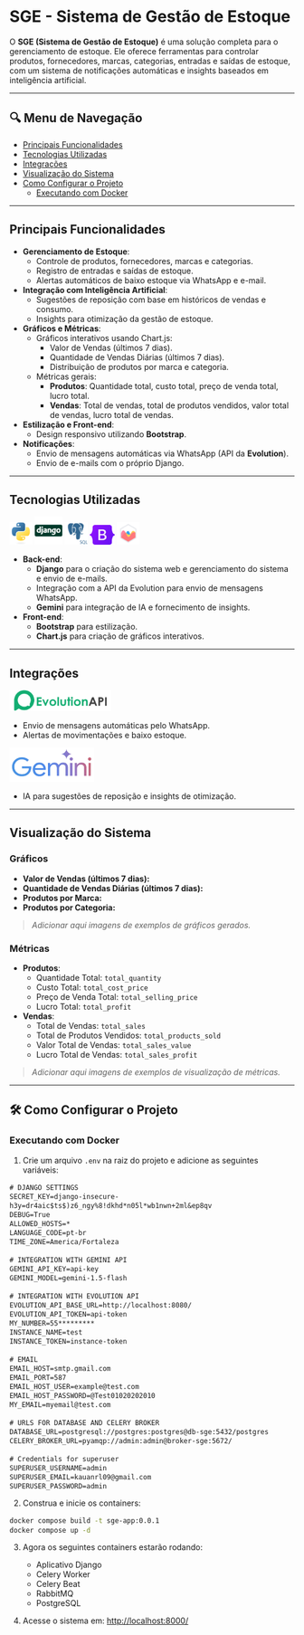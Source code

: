 # SGE - Sistema de Gestão de Estoque

O **SGE (Sistema de Gestão de Estoque)** é uma solução completa para o gerenciamento de estoque. Ele oferece ferramentas para controlar produtos, fornecedores, marcas, categorias, entradas e saídas de estoque, com um sistema de notificações automáticas e insights baseados em inteligência artificial.

---

## **🔍 Menu de Navegação**
- [Principais Funcionalidades](#principais-funcionalidades)
- [Tecnologias Utilizadas](#tecnologias-utilizadas)
- [Integrações](#integrações)
- [Visualização do Sistema](#visualizacao-do-sistema)
- [Como Configurar o Projeto](#como-configurar-o-projeto)
  - [Executando com Docker](#executando-com-docker)

---

<span id="principais-funcionalidades"></span>
## **Principais Funcionalidades**
- **Gerenciamento de Estoque**:
  - Controle de produtos, fornecedores, marcas e categorias.
  - Registro de entradas e saídas de estoque.
  - Alertas automáticos de baixo estoque via WhatsApp e e-mail.
- **Integração com Inteligência Artificial**:
  - Sugestões de reposição com base em históricos de vendas e consumo.
  - Insights para otimização da gestão de estoque.
- **Gráficos e Métricas**:
  - Gráficos interativos usando Chart.js:
    - Valor de Vendas (últimos 7 dias).
    - Quantidade de Vendas Diárias (últimos 7 dias).
    - Distribuição de produtos por marca e categoria.
  - Métricas gerais:
    - **Produtos**: Quantidade total, custo total, preço de venda total, lucro total.
    - **Vendas**: Total de vendas, total de produtos vendidos, valor total de vendas, lucro total de vendas.
- **Estilização e Front-end**:
  - Design responsivo utilizando **Bootstrap**.
- **Notificações**:
  - Envio de mensagens automáticas via WhatsApp (API da **Evolution**).
  - Envio de e-mails com o próprio Django.

---

<span id="tecnologias-utilizadas"></span>
## **Tecnologias Utilizadas**
<p align="left">
  <img src="https://github.com/Kauanrodrigues01/Kauanrodrigues01/blob/main/icons/backend/python.svg" width="40" height="40" alt="Python" />
  <img src="https://github.com/Kauanrodrigues01/Kauanrodrigues01/blob/main/icons/backend/django.svg" height="50" alt="Django" />
  <img src="https://github.com/Kauanrodrigues01/Kauanrodrigues01/blob/main/icons/backend/postgresql-light.svg" width="40" height="40" alt="PostgreSQL" />
  <img src="https://github.com/Kauanrodrigues01/Kauanrodrigues01/blob/main/icons/frontend/bootstrap.svg" height="35" alt="BootStrap" />
  <img src="https://github.com/Kauanrodrigues01/Kauanrodrigues01/blob/main/icons/frontend/chartjs.svg" width="40" height="40" alt="ChartJS" />
</p>

- **Back-end**:
  - **Django** para o criação do sistema web e gerenciamento do sistema e envio de e-mails.
  - Integração com a API da Evolution para envio de mensagens WhatsApp.
  - **Gemini** para integração de IA e fornecimento de insights.
- **Front-end**:
  - **Bootstrap** para estilização.
  - **Chart.js** para criação de gráficos interativos.

---

<span id="integrações"></span>
## **Integrações**

<img src="https://github.com/Kauanrodrigues01/Kauanrodrigues01/blob/main/images/evolution-api.png" width="180" alt="Evolution API" />

- Envio de mensagens automáticas pelo WhatsApp.
- Alertas de movimentações e baixo estoque.

<img src="https://github.com/Kauanrodrigues01/Kauanrodrigues01/blob/main/images/gemini.png" width="150" alt="Evolution API" />

- IA para sugestões de reposição e insights de otimização.

---

<span id="visualizacao-do-sistema"></span>
## **Visualização do Sistema**

### **Gráficos**

- **Valor de Vendas (últimos 7 dias):**
- **Quantidade de Vendas Diárias (últimos 7 dias):**
- **Produtos por Marca:**
- **Produtos por Categoria:**

> *Adicionar aqui imagens de exemplos de gráficos gerados.*

### **Métricas**

- **Produtos**:
  - Quantidade Total: `total_quantity`
  - Custo Total: `total_cost_price`
  - Preço de Venda Total: `total_selling_price`
  - Lucro Total: `total_profit`
- **Vendas**:
  - Total de Vendas: `total_sales`
  - Total de Produtos Vendidos: `total_products_sold`
  - Valor Total de Vendas: `total_sales_value`
  - Lucro Total de Vendas: `total_sales_profit`

> *Adicionar aqui imagens de exemplos de visualização de métricas.*

---

<span id="como-configurar-o-projeto"></span>
## **🛠️ Como Configurar o Projeto**

<span id="executando-com-docker"></span>
### **Executando com Docker**

1. Crie um arquivo `.env` na raiz do projeto e adicione as seguintes variáveis:
```env
# DJANGO SETTINGS
SECRET_KEY=django-insecure-h3y=dr4aic$ts$)z6_ngy%8!dkhd*n05l*wb1nwn+2ml&ep8qv
DEBUG=True
ALLOWED_HOSTS=*
LANGUAGE_CODE=pt-br
TIME_ZONE=America/Fortaleza

# INTEGRATION WITH GEMINI API
GEMINI_API_KEY=api-key
GEMINI_MODEL=gemini-1.5-flash

# INTEGRATION WITH EVOLUTION API
EVOLUTION_API_BASE_URL=http://localhost:8080/
EVOLUTION_API_TOKEN=api-token
MY_NUMBER=55*********
INSTANCE_NAME=test
INSTANCE_TOKEN=instance-token

# EMAIL
EMAIL_HOST=smtp.gmail.com
EMAIL_PORT=587
EMAIL_HOST_USER=example@test.com
EMAIL_HOST_PASSWORD=@Test01020202010
MY_EMAIL=myemail@test.com

# URLS FOR DATABASE AND CELERY BROKER
DATABASE_URL=postgresql://postgres:postgres@db-sge:5432/postgres 
CELERY_BROKER_URL=pyamqp://admin:admin@broker-sge:5672/

# Credentials for superuser
SUPERUSER_USERNAME=admin
SUPERUSER_EMAIL=kauanrl09@gmail.com
SUPERUSER_PASSWORD=admin
```

2. Construa e inicie os containers:
```bash
docker compose build -t sge-app:0.0.1
docker compose up -d
```

3. Agora os seguintes containers estarão rodando:
   - Aplicativo Django
   - Celery Worker
   - Celery Beat
   - RabbitMQ
   - PostgreSQL

4. Acesse o sistema em: [http://localhost:8000/](http://localhost:8000/)